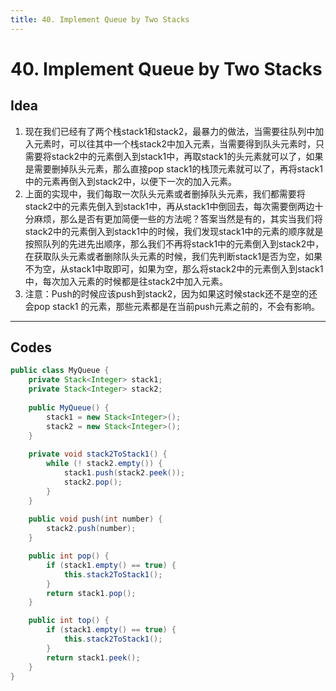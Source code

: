 ```yaml
---
title: 40. Implement Queue by Two Stacks
---
```

# 40. Implement Queue by Two Stacks

## Idea
1. 现在我们已经有了两个栈stack1和stack2，最暴力的做法，当需要往队列中加入元素时，可以往其中一个栈stack2中加入元素，当需要得到队头元素时，只需要将stack2中的元素倒入到stack1中，再取stack1的头元素就可以了，如果是需要删掉队头元素，那么直接pop stack1的栈顶元素就可以了，再将stack1中的元素再倒入到stack2中，以便下一次的加入元素。
2. 上面的实现中，我们每取一次队头元素或者删掉队头元素，我们都需要将stack2中的元素先倒入到stack1中，再从stack1中倒回去，每次需要倒两边十分麻烦，那么是否有更加简便一些的方法呢？答案当然是有的，其实当我们将stack2中的元素倒入到stack1中的时候，我们发现stack1中的元素的顺序就是按照队列的先进先出顺序，那么我们不再将stack1中的元素倒入到stack2中，在获取队头元素或者删除队头元素的时候，我们先判断stack1是否为空，如果不为空，从stack1中取即可，如果为空，那么将stack2中的元素倒入到stack1中，每次加入元素的时候都是往stack2中加入元素。
3. 注意：Push的时候应该push到stack2，因为如果这时候stack还不是空的还会pop stack1 的元素，那些元素都是在当前push元素之前的，不会有影响。
---
## Codes
```java
public class MyQueue {
    private Stack<Integer> stack1;
    private Stack<Integer> stack2;
    
    public MyQueue() {
        stack1 = new Stack<Integer>();
        stack2 = new Stack<Integer>();
    }
    
    private void stack2ToStack1() {
        while (! stack2.empty()) {
            stack1.push(stack2.peek());
            stack2.pop();
        }
    }
	
    public void push(int number) {
        stack2.push(number);
    }

    public int pop() {
        if (stack1.empty() == true) {
            this.stack2ToStack1();
        }
        return stack1.pop();
    }

    public int top() {
        if (stack1.empty() == true) {
            this.stack2ToStack1();
        }
        return stack1.peek();
    }
}
```